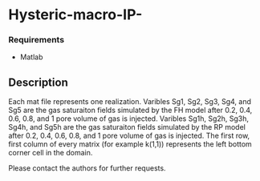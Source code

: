 # Hysteric-macro-IP-

### Requirements
* Matlab

## Description

Each mat file represents one realization. 
Varibles Sg1, Sg2, Sg3, Sg4, and Sg5 are the gas saturaiton fields simulated by the FH model after 0.2, 0.4, 0.6, 0.8, and 1 pore volume of gas is injected.
Varibles Sg1h, Sg2h, Sg3h, Sg4h, and Sg5h are the gas saturaiton fields simulated by the RP model after 0.2, 0.4, 0.6, 0.8, and 1 pore volume of gas is injected.
The first row, first column of every matrix (for example k(1,1)) represents the left bottom corner cell in the domain. 

Please contact the authors for further requests.
